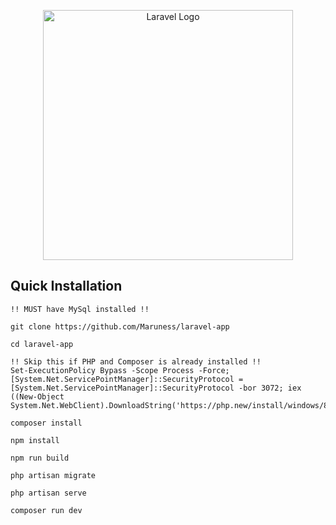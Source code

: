<p align="center"><a href="https://laravel.com" target="_blank"><img src="https://raw.githubusercontent.com/laravel/art/master/logo-lockup/5%20SVG/2%20CMYK/1%20Full%20Color/laravel-logolockup-cmyk-red.svg" width="400" alt="Laravel Logo"></a></p>


## Quick Installation
    !! MUST have MySql installed !!
    
    git clone https://github.com/Maruness/laravel-app

    cd laravel-app

    !! Skip this if PHP and Composer is already installed !!
    Set-ExecutionPolicy Bypass -Scope Process -Force; [System.Net.ServicePointManager]::SecurityProtocol = [System.Net.ServicePointManager]::SecurityProtocol -bor 3072; iex ((New-Object System.Net.WebClient).DownloadString('https://php.new/install/windows/8.4'))

    composer install

    npm install

    npm run build

    php artisan migrate

    php artisan serve

    composer run dev

